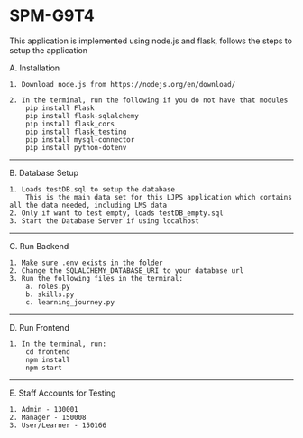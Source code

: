 # SPM-G9T4
This application is implemented using node.js and flask, follows the steps to setup the application

A. Installation

    1. Download node.js from https://nodejs.org/en/download/

    2. In the terminal, run the following if you do not have that modules
        pip install Flask
        pip install flask-sqlalchemy
        pip install flask_cors
        pip install flask_testing
        pip install mysql-connector
        pip install python-dotenv

----------------------------------------------                                        

B. Database Setup

    1. Loads testDB.sql to setup the database
        This is the main data set for this LJPS application which contains all the data needed, including LMS data
    2. Only if want to test empty, loads testDB_empty.sql
    3. Start the Database Server if using localhost

----------------------------------------------

C. Run Backend

    1. Make sure .env exists in the folder
    2. Change the SQLALCHEMY_DATABASE_URI to your database url
    3. Run the following files in the terminal:
        a. roles.py
        b. skills.py
        c. learning_journey.py

----------------------------------------------

D. Run Frontend
    
    1. In the terminal, run:
        cd frontend
        npm install
        npm start

----------------------------------------------

E. Staff Accounts for Testing

    1. Admin - 130001
    2. Manager - 150008
    3. User/Learner - 150166